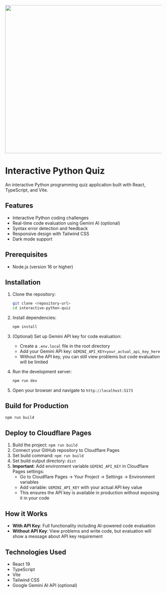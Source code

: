 <div align="center">
<img width="1200" height="475" alt="GHBanner" src="https://github.com/user-attachments/assets/0aa67016-6eaf-458a-adb2-6e31a0763ed6" />
</div>

# Interactive Python Quiz

An interactive Python programming quiz application built with React, TypeScript, and Vite.

## Features

- Interactive Python coding challenges
- Real-time code evaluation using Gemini AI (optional)
- Syntax error detection and feedback
- Responsive design with Tailwind CSS
- Dark mode support

## Prerequisites

- Node.js (version 16 or higher)

## Installation

1. Clone the repository:
   ```bash
   git clone <repository-url>
   cd interactive-python-quiz
   ```

2. Install dependencies:
   ```bash
   npm install
   ```

3. (Optional) Set up Gemini API key for code evaluation:
   - Create a `.env.local` file in the root directory
   - Add your Gemini API key: `GEMINI_API_KEY=your_actual_api_key_here`
   - Without the API key, you can still view problems but code evaluation will be limited

4. Run the development server:
   ```bash
   npm run dev
   ```

5. Open your browser and navigate to `http://localhost:5173`

## Build for Production

```bash
npm run build
```

## Deploy to Cloudflare Pages

1. Build the project: `npm run build`
2. Connect your GitHub repository to Cloudflare Pages
3. Set build command: `npm run build`
4. Set build output directory: `dist`
5. **Important**: Add environment variable `GEMINI_API_KEY` in Cloudflare Pages settings:
   - Go to Cloudflare Pages → Your Project → Settings → Environment variables
   - Add variable: `GEMINI_API_KEY` with your actual API key value
   - This ensures the API key is available in production without exposing it in your code

## How it Works

- **With API Key**: Full functionality including AI-powered code evaluation
- **Without API Key**: View problems and write code, but evaluation will show a message about API key requirement

## Technologies Used

- React 19
- TypeScript
- Vite
- Tailwind CSS
- Google Gemini AI API (optional)
